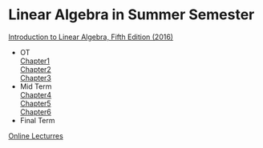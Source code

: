 # Linear Algebra in Summer Semester
[Introduction to Linear Algebra, Fifth Edition (2016)](https://math.mit.edu/~gs/linearalgebra/)<br>
- OT<br>
[Chapter1]()<br>
[Chapter2]()<br>
[Chapter3]()<br>
- Mid Term<br>
[Chapter4]()<br>
[Chapter5]()<br>
[Chapter6]()<br>
- Final Term<br>


[Online Lecturres](https://ocw.mit.edu/courses/mathematics/18-06-linear-algebra-spring-2010/video-lectures/)
